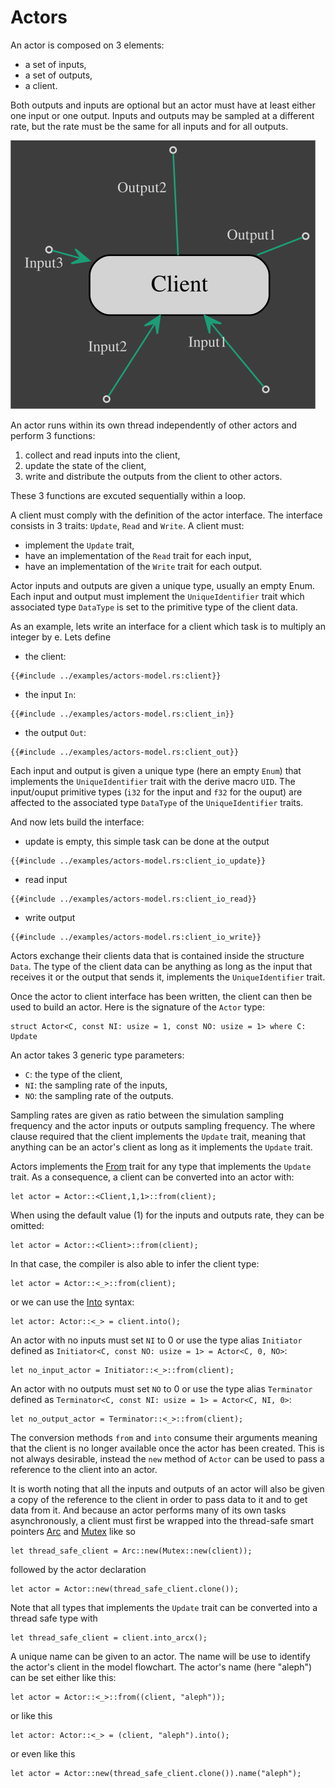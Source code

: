 # Actors

An actor is composed on 3 elements:

 * a set of inputs,
 * a set of outputs,
 * a client.

 Both outputs and inputs are optional but an actor must have at least either one input or one output.
 Inputs and outputs may be sampled at a different rate, but the rate must be the same for all inputs and for all outputs.

 ![Gmt actors](actor-model.svg)

An actor runs within its own thread independently of other actors and perform 3 functions:

 1. collect and read inputs into the client,
 2. update the state of the client,
 3. write and distribute the outputs from the client to other actors.

These 3 functions are excuted sequentially within a loop.

A client must comply with the definition of the actor interface.
The interface consists in 3 traits: `Update`, `Read` and `Write`.
A client must:
 * implement the `Update` trait,
 * have an implementation of the `Read` trait for each input,
 * have an implementation of the `Write` trait for each output.

Actor inputs and outputs are given a unique type, usually an empty Enum.
Each input and output must implement the `UniqueIdentifier` trait which associated type `DataType` is set to the primitive type of the client data.

As an example, lets write an interface for a client which task is to multiply an integer by e.
 Lets define
 
  * the client:
 ```rust,no_run,noplayground
{{#include ../examples/actors-model.rs:client}}
 ```
  * the input `In`:
 ```rust,no_run,noplayground
{{#include ../examples/actors-model.rs:client_in}}
 ```
   * the output `Out`:
 ```rust,no_run,noplayground
{{#include ../examples/actors-model.rs:client_out}}
 ```
Each input and output is given a unique type (here an empty `Enum`) that implements the `UniqueIdentifier` trait with the derive macro `UID`. 
The input/ouput primitive types (`i32` for the input and `f32` for the ouput) are affected to the associated type `DataType` of the `UniqueIdentifier` traits.

And now lets build the interface:
  * update is empty, this simple task can be done at the output
```rust,no_run,noplayground
{{#include ../examples/actors-model.rs:client_io_update}}
```
 * read input
```rust,no_run,noplayground
{{#include ../examples/actors-model.rs:client_io_read}}

```
 * write output
```rust,no_run,noplayground
{{#include ../examples/actors-model.rs:client_io_write}}
```

Actors exchange their clients data that is contained inside the structure `Data`. 
The type of the client data can be anything as long as the input that receives it or the output that sends it, implements the `UniqueIdentifier` trait.

Once the actor to client interface has been written, the client can then be used to build an actor.
Here is the signature of the `Actor` type:
```rust,no_run,noplayground
struct Actor<C, const NI: usize = 1, const NO: usize = 1> where C: Update
```
An actor takes 3 generic type parameters: 
 * `C`: the type of the client,
 * `NI`: the sampling rate of the inputs,
 * `NO`: the sampling rate of the outputs.

Sampling rates are given as ratio between the simulation sampling frequency and the actor inputs or outputs sampling frequency.
The where clause required that the client implements the `Update` trait, meaning that anything can be an actor's client as long as it implements the `Update` trait.

Actors implements the [From](https://doc.rust-lang.org/std/convert/trait.From.html) trait for any type that implements the `Update` trait. 
As a consequence, a client can be converted into an actor with:
```rust,no_run,noplayground
let actor = Actor::<Client,1,1>::from(client);
```
When using the default value (1) for the inputs and outputs rate, they can be omitted:
```rust,no_run,noplayground
let actor = Actor::<Client>::from(client);
```
In that case, the compiler is also able to infer the client type:
```rust,no_run,noplayground
let actor = Actor::<_>::from(client);
```
or we can use the [Into](https://doc.rust-lang.org/std/convert/trait.Into.html) syntax:
```rust,no_run,noplayground
let actor: Actor::<_> = client.into();
```

An actor with no inputs must set `NI` to 0 or use the type alias `Initiator` defined as `Initiator<C, const NO: usize = 1> = Actor<C, 0, NO>`:
```rust,no_run,noplayground
let no_input_actor = Initiator::<_>::from(client);
```
An actor with no outputs must set `NO` to 0 or use the type alias `Terminator` defined as `Terminator<C, const NI: usize = 1> = Actor<C, NI, 0>`:
```rust,no_run,noplayground
let no_output_actor = Terminator::<_>::from(client);
```

The conversion methods `from` and `into` consume their arguments meaning that the client is no longer available once the actor has been created.
This is not always desirable, instead the `new` method of  `Actor` can be used to pass a reference to the client into an actor.

It is worth noting that all the inputs and outputs of an actor will also be given a copy of the reference to the client in order to pass data to it and to get data from it.
And because an actor performs many of its own tasks asynchronously, a client must first be wrapped into the thread-safe smart pointers [Arc](https://doc.rust-lang.org/std/sync/struct.Arc.html) and [Mutex](https://doc.rust-lang.org/std/sync/struct.Mutex.html) like so
```rust,no_run,noplayground
let thread_safe_client = Arc::new(Mutex::new(client));
```
followed by the actor declaration
```rust,no_run,noplayground
let actor = Actor::new(thread_safe_client.clone());
```
Note that all types that implements the `Update` trait can be converted into a thread safe type with
```rust,no_run,noplayground
let thread_safe_client = client.into_arcx();
```

A unique name can be given to an actor. 
The name will be use to identify the actor's client in the model flowchart.
The actor's name (here "aleph") can be set either like this:
```rust,no_run,noplayground
let actor = Actor::<_>::from((client, "aleph"));
```
or like this
```rust,no_run,noplayground
let actor: Actor::<_> = (client, "aleph").into();
```
or even like this
```rust,no_run,noplayground
let actor = Actor::new(thread_safe_client.clone()).name("aleph");
```